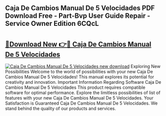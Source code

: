 ## Caja De Cambios Manual De 5 Velocidades PDF Download Free - Part-Bvp User Guide Repair - Service Owner Edition 6CQcL

# <h2><a href="http://bc4082.oget.top/?id=Caja+De+Cambios+Manual+De+5+Velocidades">🔗Download New 👉🔴 Caja De Cambios Manual De 5 Velocidades</a></h2>

[![Caja De Cambios Manual De 5 Velocidades new download](https://i.imgur.com/5g1atiW.png)](http://bc4082.oget.top/?id=Caja+De+Cambios+Manual+De+5+Velocidades)
Exploring New Possibilities Welcome to the world of possibilities with your new Caja De Cambios Manual De 5 Velocidades! This manual explores its potential for creativity and innovation. Important Information Regarding Software Caja De Cambios Manual De 5 Velocidades This product requires compatible software for optimal performance. Explore the limitless possibilities of list of features with your new Caja De Cambios Manual De 5 Velocidades. Your Satisfaction is Guaranteed Caja De Cambios Manual De 5 Velocidades. We stand behind the quality of our products and services.
